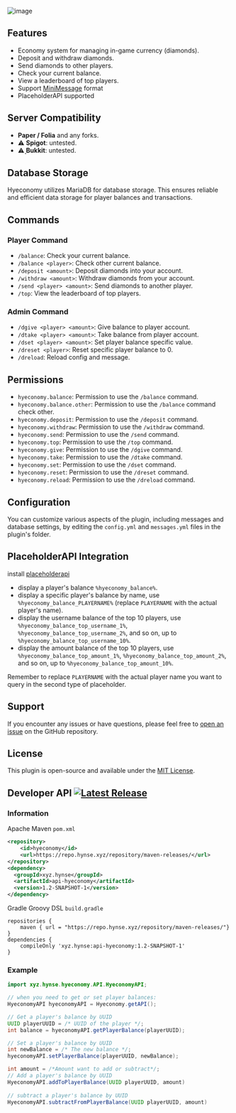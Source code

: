 ![image](https://cdn.modrinth.com/data/HrYlg7yE/images/0971ab6c446a501992abca0b630864cd345f3cb6.png)
## Features
- Economy system for managing in-game currency (diamonds).
- Deposit and withdraw diamonds.
- Send diamonds to other players.
- Check your current balance.
- View a leaderboard of top players.
- Support [MiniMessage](https://docs.advntr.dev/minimessage/format.html) format 
- PlaceholderAPI supported

## Server Compatibility
- **Paper / Folia** and any forks.
- ⚠️ **Spigot**: untested.
- ⚠️ **ฺBukkit**: untested.

## Database Storage

Hyeconomy utilizes MariaDB for database storage. This ensures reliable and efficient data storage for player balances and transactions.

## Commands
### Player Command
- `/balance`: Check your current balance.
- `/balance <player>`: Check other current balance.
- `/deposit <amount>`: Deposit diamonds into your account.
- `/withdraw <amount>`: Withdraw diamonds from your account.
- `/send <player> <amount>`: Send diamonds to another player.
- `/top`: View the leaderboard of top players.
### Admin Command
- `/dgive <player> <amount>`: Give balance to player account.
- `/dtake <player> <amount>`: Take balance from player account.
- `/dset <player> <amount>`: Set player balance specific value.
- `/dreset <player>`: Reset specific player balance to 0.
- `/dreload`: Reload config and message.

## Permissions
- `hyeconomy.balance`: Permission to use the `/balance` command.
- `hyeconomy.balance.other`: Permission to use the `/balance` command check other.
- `hyeconomy.deposit`: Permission to use the `/deposit` command.
- `hyeconomy.withdraw`: Permission to use the `/withdraw` command.
- `hyeconomy.send`: Permission to use the `/send` command.
- `hyeconomy.top`: Permission to use the `/top` command.
- `hyeconomy.give`: Permission to use the `/dgive` command.
- `hyeconomy.take`: Permission to use the `/dtake` command.
- `hyeconomy.set`: Permission to use the `/dset` command.
- `hyeconomy.reset`: Permission to use the `/dreset` command.
- `hyeconomy.reload`: Permission to use the `/dreload` command.

## Configuration

You can customize various aspects of the plugin, including messages and database settings, by editing the `config.yml` and `messages.yml` files in the plugin's folder.

## PlaceholderAPI Integration
install [placeholderapi](https://www.spigotmc.org/resources/placeholderapi.6245/)
  - display a player's balance `%hyeconomy_balance%`.
  - display a specific player's balance by name, use `%hyeconomy_balance_PLAYERNAME%` (replace `PLAYERNAME` with the actual player's name).
  - display the username balance of the top 10 players, use `%hyeconomy_balance_top_username_1%`, `%hyeconomy_balance_top_username_2%`, and so on, up to `%hyeconomy_balance_top_username_10%`.
  - display the amount balance of the top 10 players, use `%hyeconomy_balance_top_amount_1%`, `%hyeconomy_balance_top_amount_2%`, and so on, up to `%hyeconomy_balance_top_amount_10%`.

Remember to replace `PLAYERNAME` with the actual player name you want to query in the second type of placeholder.

## Support

If you encounter any issues or have questions, please feel free to [open an issue](https://github.com/MidnightTale/hyeconomy/issues) on the GitHub repository.

## License

This plugin is open-source and available under the [MIT License](LICENSE).

## Developer API [![Latest Release](https://repo.hynse.xyz/api/badge/latest/releases/xyz/hynse/api-hyeconomy)](https://repo.hynse.xyz/api/latest/releases/xyz/hynse/api-hyeconomy)

### Information
Apache Maven `pom.xml`
```xml
<repository>
    <id>hyeconomy</id>
    <url>https://repo.hynse.xyz/repository/maven-releases/</url>
</repository>
<dependency>
  <groupId>xyz.hynse</groupId>
  <artifactId>api-hyeconomy</artifactId>
  <version>1.2-SNAPSHOT-1</version>
</dependency>
```
Gradle Groovy DSL `build.gradle`
```gradlee
repositories {
    maven { url = "https://repo.hynse.xyz/repository/maven-releases/"}
}
dependencies { 
    compileOnly 'xyz.hynse:api-hyeconomy:1.2-SNAPSHOT-1'
}
```


### Example
```java
import xyz.hynse.hyeconomy.API.HyeconomyAPI;

// when you need to get or set player balances:
HyeconomyAPI hyeconomyAPI = Hyeconomy.getAPI();

// Get a player's balance by UUID
UUID playerUUID = /* UUID of the player */;
int balance = hyeconomyAPI.getPlayerBalance(playerUUID);

// Set a player's balance by UUID
int newBalance = /* The new balance */;
hyeconomyAPI.setPlayerBalance(playerUUID, newBalance);

int amount = /*Amount want to add or subtract*/;
// Add a player's balance by UUID
HyeconomyAPI.addToPlayerBalance(UUID playerUUID, amount)
        
// subtract a player's balance by UUID
HyeconomyAPI.subtractFromPlayerBalance(UUID playerUUID, amount)
```
